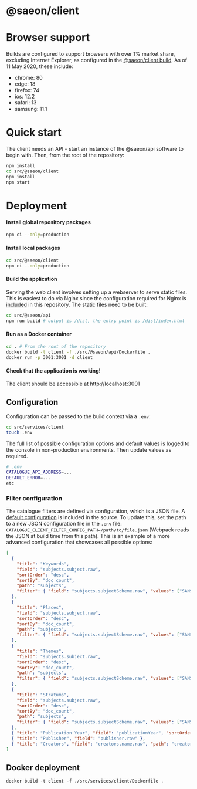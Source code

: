 # @saeon/client

# Browser support

Builds are configured to support browsers with over 1% market share, excluding Internet Explorer, as configured in the [@saeon/client build](.browserslistrc). As of 11 May 2020, these include:

- chrome: 80
- edge: 18
- firefox: 74
- ios: 12.2
- safari: 13
- samsung: 11.1

# Quick start

The client needs an API - start an instance of the @saeon/api software to begin with. Then, from the root of the repository:

```sh
npm install
cd src/@saeon/client
npm install
npm start
```

# Deployment

#### Install global repository packages

```sh
npm ci --only=production
```

#### Install local packages

```sh
cd src/@saeon/client
npm ci --only=production
```

#### Build the application

Serving the web client involves setting up a webserver to serve static files. This is easiest to do via Nginx since the configuration required for Nginx is [included](/nginx) in this repository. The static files need to be built:

```sh
cd src/@saeon/api
npm run build # output is /dist, the entry point is /dist/index.html
```

#### Run as a Docker container

```sh
cd . # From the root of the repository
docker build -t client -f ./src/@saeon/api/Dockerfile .
docker run -p 3001:3001 -d client
```

#### Check that the application is working!

The client should be accessible at http://localhost:3001

## Configuration

Configuration can be passed to the build context via a `.env`:

```sh
cd src/services/client
touch .env
```
The full list of possible configuration options and default values is logged to the console in non-production environments. Then update values as required. 

```sh
# .env
CATALOGUE_API_ADDRESS=...
DEFAULT_ERROR=...
etc
```

### Filter configuration
The catalogue filters are defined via configuration, which is a JSON file. A [default configuration](default-filter-config.json) is included in the source. To update this, set the path to a new JSON configuration file in the `.env` file: `CATALOGUE_CLIENT_FILTER_CONFIG_PATH=/path/to/file.json` (Webpack reads the JSON at build time from this path). This is an example of a more advanced configuration that showcases all possible options:

```json
[
  {
    "title": "Keywords",
    "field": "subjects.subject.raw",
    "sortOrder": "desc",
    "sortBy": "doc_count",
    "path": "subjects",
    "filter": { "field": "subjects.subjectScheme.raw", "values": ["SANS1878 keywordType general"] }
  },
  {
    "title": "Places",
    "field": "subjects.subject.raw",
    "sortOrder": "desc",
    "sortBy": "doc_count",
    "path": "subjects",
    "filter": { "field": "subjects.subjectScheme.raw", "values": ["SANS1878 keywordType place"] }
  },
  {
    "title": "Themes",
    "field": "subjects.subject.raw",
    "sortOrder": "desc",
    "sortBy": "doc_count",
    "path": "subjects",
    "filter": { "field": "subjects.subjectScheme.raw", "values": ["SANS1878 keywordType theme"] }
  },
  {
    "title": "Stratums",
    "field": "subjects.subject.raw",
    "sortOrder": "desc",
    "sortBy": "doc_count",
    "path": "subjects",
    "filter": { "field": "subjects.subjectScheme.raw", "values": ["SANS1878 keywordType stratum"] }
  },
  { "title": "Publication Year", "field": "publicationYear", "sortOrder": "desc" },
  { "title": "Publisher", "field": "publisher.raw" },
  { "title": "Creators", "field": "creators.name.raw", "path": "creators" }
]
```

## Docker deployment

```
docker build -t client -f ./src/services/client/Dockerfile .
```
